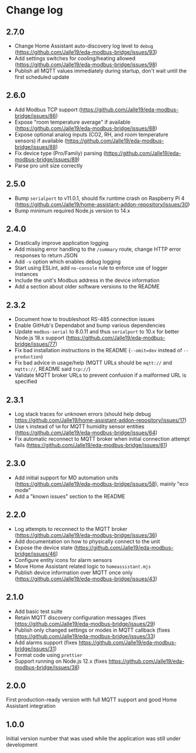 # Change log

## 2.7.0

* Change Home Assistant auto-discovery log level to `debug` (https://github.com/Jalle19/eda-modbus-bridge/issues/93)
* Add settings switches for cooling/heating allowed (https://github.com/Jalle19/eda-modbus-bridge/issues/98)
* Publish all MQTT values immediately during startup, don't wait until the first scheduled update

## 2.6.0

* Add Modbus TCP support (https://github.com/Jalle19/eda-modbus-bridge/issues/86)
* Expose "room temperature average" if available (https://github.com/Jalle19/eda-modbus-bridge/issues/88)
* Expose optional analog inputs (CO2, RH, and room temperature sensors) if available (https://github.com/Jalle19/eda-modbus-bridge/issues/88)
* Fix device type (Pro/Family) parsing (https://github.com/Jalle19/eda-modbus-bridge/issues/89)
* Parse pro unit size correctly

## 2.5.0

* Bump `serialport` to v11.0.1, should fix runtime crash on Raspberry Pi 4 (https://github.com/Jalle19/home-assistant-addon-repository/issues/30)
* Bump minimum required Node.js version to 14.x

## 2.4.0

* Drastically improve application logging
* Add missing error handling to the `/summary` route, change HTTP error responses to return JSON
* Add `-v` option which enables debug logging
* Start using ESLint, add `no-console` rule to enforce use of logger instances
* Include the unit's Modbus address in the device information
* Add a section about older software versions to the README

## 2.3.2

* Document how to troubleshoot RS-485 connection issues
* Enable GitHub's Dependabot and bump various dependencies
* Update `modbus-serial` to 8.0.11 and thus `serialport` to 10.x for better Node.js 18.x support (https://github.com/Jalle19/eda-modbus-bridge/issues/77)
* Fix bad installation instructions in the README (`--omit=dev` instead of `--production`)
* Fix bad advice in usage/help (MQTT URLs should be `mqtt://` and `mqtts://`, README said `tcp://`)
* Validate MQTT broker URLs to prevent confusion if a malformed URL is specified

## 2.3.1

* Log stack traces for unknown errors (should help debug https://github.com/Jalle19/home-assistant-addon-repository/issues/17)
* Use `%` instead of `%H` for MQTT humidity sensor entities (https://github.com/Jalle19/eda-modbus-bridge/issues/64)
* Fix automatic reconnect to MQTT broker when initial connection attempt fails (https://github.com/Jalle19/eda-modbus-bridge/issues/61)

## 2.3.0

* Add initial support for MD automation units (https://github.com/Jalle19/eda-modbus-bridge/issues/58), mainly "eco mode"
* Add a "known issues" section to the README

## 2.2.0

* Log attempts to reconnect to the MQTT broker (https://github.com/Jalle19/eda-modbus-bridge/issues/36)
* Add documentation on how to physically connect to the unit
* Expose the device state (https://github.com/Jalle19/eda-modbus-bridge/issues/46)
* Configure entity icons for alarm sensors
* Move Home Assistant related logic to `homeassistant.mjs`
* Publish device information over MQTT once only (https://github.com/Jalle19/eda-modbus-bridge/issues/43)

## 2.1.0

* Add basic test suite
* Retain MQTT discovery configuration messages (fixes https://github.com/Jalle19/eda-modbus-bridge/issues/29)
* Publish only changed settings or modes in MQTT callback (fixes https://github.com/Jalle19/eda-modbus-bridge/issues/33)
* Add alarms support (fixes https://github.com/Jalle19/eda-modbus-bridge/issues/31)
* Format code using `prettier`
* Support running on Node.js 12.x (fixes https://github.com/Jalle19/eda-modbus-bridge/issues/38)

## 2.0.0

First production-ready version with full MQTT support and good Home Assistant integration

## 1.0.0

Initial version number that was used while the application was still under development
